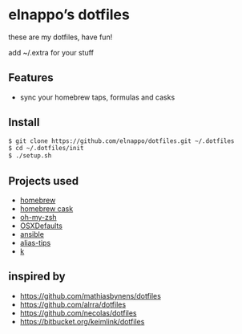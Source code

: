 # elnappo’s dotfiles
these are my dotfiles, have fun!

add ~/.extra for your stuff

## Features
* sync your homebrew taps, formulas and casks 

## Install
```bash
$ git clone https://github.com/elnappo/dotfiles.git ~/.dotfiles
$ cd ~/.dotfiles/init
$ ./setup.sh
```

## Projects used
* [homebrew](https://github.com/Homebrew/homebrew)
* [homebrew cask](https://github.com/phinze/homebrew-cask)
* [oh-my-zsh](https://github.com/robbyrussell/oh-my-zsh)
* [OSXDefaults](https://github.com/kevinSuttle/OSXDefaults)
* [ansible](https://github.com/ansible/ansible)
* [alias-tips](https://github.com/djui/alias-tips)
* [k](https://github.com/supercrabtree/k)

## inspired by
* https://github.com/mathiasbynens/dotfiles
* https://github.com/alrra/dotfiles
* https://github.com/necolas/dotfiles
* https://bitbucket.org/keimlink/dotfiles
